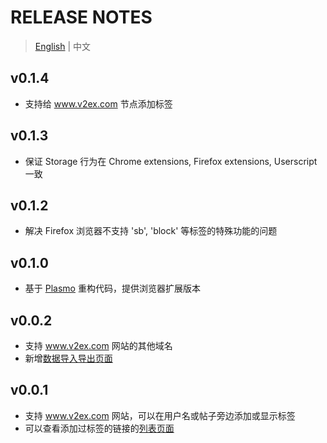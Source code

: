 # RELEASE NOTES

> [English](readme.md) | 中文

## v0.1.4

- 支持给 www.v2ex.com 节点添加标签

## v0.1.3

- 保证 Storage 行为在 Chrome extensions, Firefox extensions, Userscript 一致

## v0.1.2

- 解决 Firefox 浏览器不支持 'sb', 'block' 等标签的特殊功能的问题

## v0.1.0

- 基于 [Plasmo](https://www.plasmo.com/) 重构代码，提供浏览器扩展版本

## v0.0.2

- 支持 www.v2ex.com 网站的其他域名
- 新增[数据导入导出页面](https://utags.pipecraft.net/data/)

## v0.0.1

- 支持 www.v2ex.com 网站，可以在用户名或帖子旁边添加或显示标签
- 可以查看添加过标签的链接的[列表页面](https://utags.pipecraft.net/tags/)
